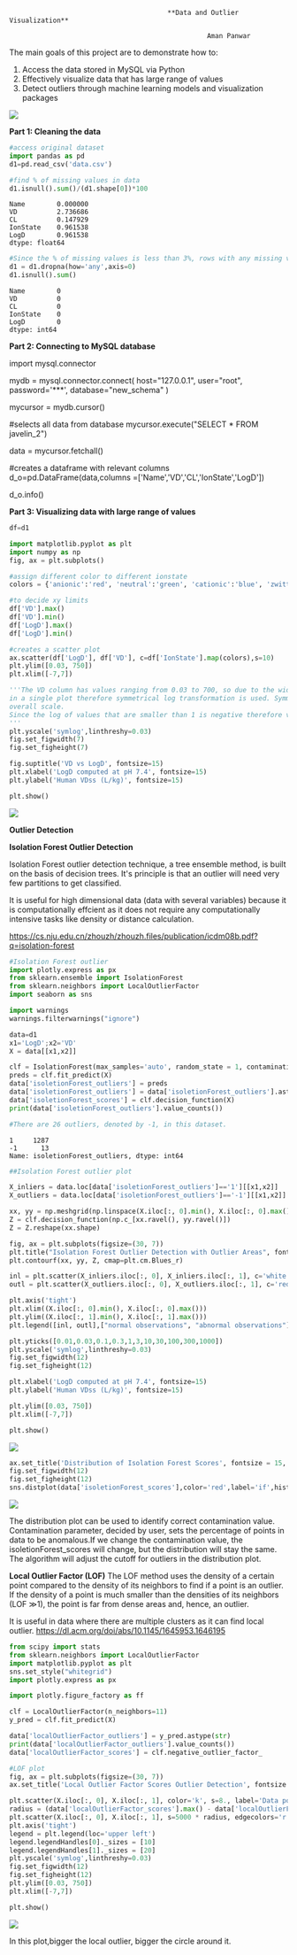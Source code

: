 
                                            **Data and Outlier Visualization**
                                            
                                                      Aman Panwar

The main goals of this project are to demonstrate how to:

1. Access the data stored in MySQL via Python
2. Effectively visualize data that has large range of values
3. Detect outliers through machine learning models and visualization packages

![](Workflow.png)

**Part 1: Cleaning the data**


```python
#access original dataset
import pandas as pd
d1=pd.read_csv('data.csv')

#find % of missing values in data
d1.isnull().sum()/(d1.shape[0])*100

```




    Name        0.000000
    VD          2.736686
    CL          0.147929
    IonState    0.961538
    LogD        0.961538
    dtype: float64




```python
#Since the % of missing values is less than 3%, rows with any missing values were removed
d1 = d1.dropna(how='any',axis=0) 
d1.isnull().sum()
```




    Name        0
    VD          0
    CL          0
    IonState    0
    LogD        0
    dtype: int64



**Part 2: Connecting to MySQL database**

import mysql.connector

mydb = mysql.connector.connect(
  host="127.0.0.1",
  user="root",
  password='***',
  database="new_schema"
)

mycursor = mydb.cursor()

#selects all data from database
mycursor.execute("SELECT * FROM javelin_2")

data = mycursor.fetchall()

#creates a dataframe with relevant columns
d_o=pd.DataFrame(data,columns =['Name','VD','CL','IonState','LogD']) 

d_o.info()


**Part 3: Visualizing data with large range of values**


```python
df=d1

import matplotlib.pyplot as plt
import numpy as np
fig, ax = plt.subplots()

#assign different color to different ionstate
colors = {'anionic':'red', 'neutral':'green', 'cationic':'blue', 'zwitterionic':'yellow'}

#to decide xy limits
df['VD'].max()
df['VD'].min()
df['LogD'].max()
df['LogD'].min()

#creates a scatter plot
ax.scatter(df['LogD'], df['VD'], c=df['IonState'].map(colors),s=10)
plt.ylim([0.03, 750])
plt.xlim([-7,7])

'''The VD column has values ranging from 0.03 to 700, so due to the wide range of values,it is difficult to visualize all values
in a single plot therefore symmetrical log transformation is used. Symmetrical log transformation decreases the 
overall scale. 
Since the log of values that are smaller than 1 is negative therefore values till 0.03 are plotted linearly using linthreshy.
'''
plt.yscale('symlog',linthreshy=0.03)
fig.set_figwidth(7)
fig.set_figheight(7)

fig.suptitle('VD vs LogD', fontsize=15)
plt.xlabel('LogD computed at pH 7.4', fontsize=15)
plt.ylabel('Human VDss (L/kg)', fontsize=15)

plt.show()
```


![](1.png)


**Outlier Detection**

**Isolation Forest Outlier Detection**

Isolation Forest outlier detection technique, a tree ensemble method, is built on the basis of decision trees. It's principle is that an outlier will need very few partitions to get classified. 

It is useful for high dimensional data (data with several variables) because it is computationally effcient as it does not   require any computationally intensive tasks like density or distance calculation.

https://cs.nju.edu.cn/zhouzh/zhouzh.files/publication/icdm08b.pdf?q=isolation-forest


```python
#Isolation Forest outlier 
import plotly.express as px
from sklearn.ensemble import IsolationForest
from sklearn.neighbors import LocalOutlierFactor
import seaborn as sns 

import warnings
warnings.filterwarnings("ignore")

data=d1
x1='LogD';x2='VD'
X = data[[x1,x2]]

clf = IsolationForest(max_samples='auto', random_state = 1, contamination= 0.01)
preds = clf.fit_predict(X)
data['isoletionForest_outliers'] = preds
data['isoletionForest_outliers'] = data['isoletionForest_outliers'].astype(str)
data['isoletionForest_scores'] = clf.decision_function(X)
print(data['isoletionForest_outliers'].value_counts())

#There are 26 outliers, denoted by -1, in this dataset.
```

    1     1287
    -1      13
    Name: isoletionForest_outliers, dtype: int64
    


```python
##Isolation Forest outlier plot

X_inliers = data.loc[data['isoletionForest_outliers']=='1'][[x1,x2]]
X_outliers = data.loc[data['isoletionForest_outliers']=='-1'][[x1,x2]]

xx, yy = np.meshgrid(np.linspace(X.iloc[:, 0].min(), X.iloc[:, 0].max(), 50), np.linspace(X.iloc[:, 1].min(), X.iloc[:, 1].max(), 50))
Z = clf.decision_function(np.c_[xx.ravel(), yy.ravel()])
Z = Z.reshape(xx.shape)

fig, ax = plt.subplots(figsize=(30, 7))
plt.title("Isolation Forest Outlier Detection with Outlier Areas", fontsize = 15, loc='center')
plt.contourf(xx, yy, Z, cmap=plt.cm.Blues_r)

inl = plt.scatter(X_inliers.iloc[:, 0], X_inliers.iloc[:, 1], c='white', s=20, edgecolor='k')
outl = plt.scatter(X_outliers.iloc[:, 0], X_outliers.iloc[:, 1], c='red',s=20, edgecolor='k')

plt.axis('tight')
plt.xlim((X.iloc[:, 0].min(), X.iloc[:, 0].max()))
plt.ylim((X.iloc[:, 1].min(), X.iloc[:, 1].max()))
plt.legend([inl, outl],["normal observations", "abnormal observations"],loc="upper left")

plt.yticks([0.01,0.03,0.1,0.3,1,3,10,30,100,300,1000])
plt.yscale('symlog',linthreshy=0.03)
fig.set_figwidth(12)
fig.set_figheight(12)

plt.xlabel('LogD computed at pH 7.4', fontsize=15)
plt.ylabel('Human VDss (L/kg)', fontsize=15)

plt.ylim([0.03, 750])
plt.xlim([-7,7])

plt.show()
```


![](2.png)



```python
ax.set_title('Distribution of Isolation Forest Scores', fontsize = 15, loc='center')
fig.set_figwidth(12)
fig.set_figheight(12)
sns.distplot(data['isoletionForest_scores'],color='red',label='if',hist_kws = {"alpha": 0.5});
```


![](3.png)


The distribution plot can be used to identify correct contamination value. Contamination parameter, decided by user, sets the percentage of points in data to be anomalous.If we change the contamination value, the isoletionForest_scores will change, but the distribution will stay the same. The algorithm will adjust the cutoff for outliers in the distribution plot.

**Local Outlier Factor (LOF)**
The LOF method uses the density of a certain point compared to the density of its neighbors to find if a point is an outlier.
If the density of a point is much smaller than the densities of its neighbors (LOF ≫1), the point is far from dense areas and, hence, an outlier.

It is useful in data where there are multiple clusters as it can find local outlier.
https://dl.acm.org/doi/abs/10.1145/1645953.1646195


```python
from scipy import stats
from sklearn.neighbors import LocalOutlierFactor
import matplotlib.pyplot as plt
sns.set_style("whitegrid")
import plotly.express as px

import plotly.figure_factory as ff

clf = LocalOutlierFactor(n_neighbors=11)
y_pred = clf.fit_predict(X)

data['localOutlierFactor_outliers'] = y_pred.astype(str)
print(data['localOutlierFactor_outliers'].value_counts())
data['localOutlierFactor_scores'] = clf.negative_outlier_factor_
```


```python
#LOF plot
fig, ax = plt.subplots(figsize=(30, 7))
ax.set_title('Local Outlier Factor Scores Outlier Detection', fontsize = 15, loc='center')

plt.scatter(X.iloc[:, 0], X.iloc[:, 1], color='k', s=8., label='Data points')
radius = (data['localOutlierFactor_scores'].max() - data['localOutlierFactor_scores']) / (data['localOutlierFactor_scores'].max() - data['localOutlierFactor_scores'].min())
plt.scatter(X.iloc[:, 0], X.iloc[:, 1], s=5000 * radius, edgecolors='r', facecolors='none', label='Outlier scores')
plt.axis('tight')
legend = plt.legend(loc='upper left')
legend.legendHandles[0]._sizes = [10]
legend.legendHandles[1]._sizes = [20]
plt.yscale('symlog',linthreshy=0.03)
fig.set_figwidth(12)
fig.set_figheight(12)
plt.ylim([0.03, 750])
plt.xlim([-7,7])

plt.show()
```


![](4.png)


In this plot,bigger the local outlier, bigger the circle around it.
